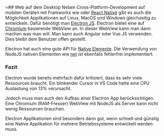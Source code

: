 =## Web auf dem Desktop
Neben Cross-Platform-Development auf mobilen Geräten mit Framworks wie [](/de//ionic) oder [React Native](/de/artikel/phpmagazin/2.18/native-apps-mit-react-native) gibt es auch die Möglichkeit Applikationen auf Linux, MacOS und Windows gleichzeitig zu entwickeln. Dafür benötigt man [Electron JS](https://electronjs.org/). Electron bietet eine auf [Chromium](https://de.wikipedia.org/wiki/Chromium_(Browser)) basierende WebView an. In dieser WebView kann man dann machen was man will. Man kann auch Angular oder Vue JS verwenden. Dies bleibt dem Benutzer offen gestellt.


Electron hat auch eine gute API für [Native Elemente](https://de.wikipedia.org/wiki/Chromium_(Browser)). Die Verwendung von NodeJS nativen Elementen wie [net](https://nodejs.org/api/net.html) ist ebenfalls fehlerfrei implementiert.


### Fazit
Electron wurde bereits mehrfach dafür kritisiert, dass es sehr viele Ressourcen braucht. Ein blinkender Cursor in VS Code hatte eine CPU Auslastung von 13% verursacht.


Jedoch muss man auch den Aufbau einer Electron App berücksichtigen. Eine Chromium (RAM-Fresser) WebView mit NodeJS als Server kann nicht wenig Ressourcen brauchen.


Electron Applikationen sind besonders dann gut, wenn schnell und günstig eine Native Applikation für mehrere Betriebssysteme entwickelt werden muss.

